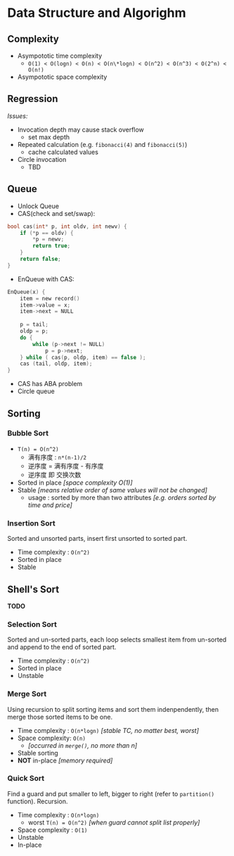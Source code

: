 Data Structure and Algorighm
====

Complexity
---
* Asympototic time complexity
  * `O(1) < O(logn) < O(n) < O(n\*logn) < O(n^2) < O(n^3) < O(2^n) < O(n!)`
* Asympototic space complexity

Regression
----
*Issues:*
* Invocation depth may cause stack overflow
  * set max depth
* Repeated calculation (e.g. `fibonacci(4)` and `fibonacci(5)`)
  * cache calculated values
* Circle invocation
  * TBD

Queue
---
* Unlock Queue
* CAS(check and set/swap):
```C
bool cas(int* p, int oldv, int newv) {
    if (*p == oldv) {
        *p = newv;
        return true;
    }
    return false;
}
```
* EnQueue with CAS:
```C
EnQueue(x) {
    item = new record()
    item->value = x;
    item->next = NULL
  
    p = tail;
    oldp = p;
    do {
        while (p->next != NULL)
            p = p->next;
    } while ( cas(p, oldp, item) == false );
    cas (tail, oldp, item);
}
```

* CAS has ABA problem
* Circle queue

Sorting
---

### Bubble Sort
* `T(n) = O(n^2)`
  * 满有序度 : `n*(n-1)/2`
  * 逆序度 = 满有序度 - 有序度
  * 逆序度 即 交换次数
* Sorted in place _[space complexity O(1)]_
* Stable _[means relative order of same values will not be changed]_
  * usage : sorted by more than two attributes _[e.g. orders sorted by time and price]_

### Insertion Sort
Sorted and unsorted parts, insert first unsorted to sorted part.
* Time complexity : `O(n^2)`
* Sorted in place 
* Stable

## Shell's Sort
**TODO**

### Selection Sort
Sorted and un-sorted parts, each loop selects smallest item from un-sorted and append to the end of sorted part.
* Time complexity : `O(n^2)`
* Sorted in place
* Unstable

### Merge Sort
Using recursion to split sorting items and sort them indenpendently, then merge those sorted items to be one.
* Time complexity : `O(n*logn)` _[stable TC, no matter best, worst]_
* Space complexity: `O(n)` 
  * _[occurred in `merge()`, no more than n]_
* Stable sorting
* **NOT** in-place _[memory required]_

### Quick Sort
Find a guard and put smaller to left, bigger to right (refer to `partition()` function). Recursion.
* Time complexity : `O(n*logn)`
  * worst `T(n) = O(n^2)` _[when guard cannot split list properly]_
* Space complexity : `O(1)`
* Unstable
* In-place


























